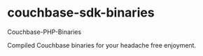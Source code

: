 couchbase-sdk-binaries
======================

Couchbase-PHP-Binaries

Compiled Couchbase binaries for your headache free enjoyment.
